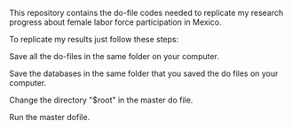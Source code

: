 This repository contains the do-file codes needed to replicate my research progress about female labor force participation in Mexico. 

To replicate my results just follow these steps:

Save all the do-files in the same folder on your computer. 

Save the databases in the same folder that you saved the do files on your computer. 

Change the directory "$root" in the master do file. 

Run the master dofile. 
